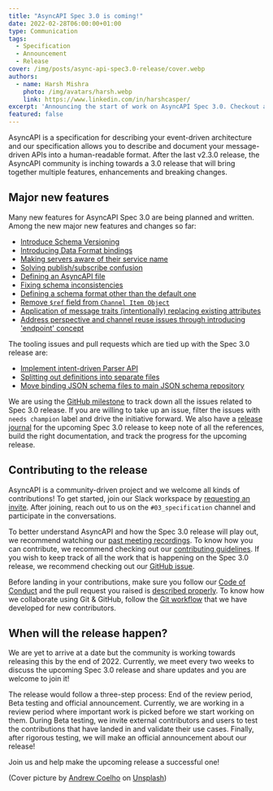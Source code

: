 ```yaml
---
title: "AsyncAPI Spec 3.0 is coming!"
date: 2022-02-28T06:00:00+01:00
type: Communication
tags:
  - Specification
  - Announcement
  - Release
cover: /img/posts/async-api-spec3.0-release/cover.webp
authors:
  - name: Harsh Mishra
    photo: /img/avatars/harsh.webp
    link: https://www.linkedin.com/in/harshcasper/
excerpt: 'Announcing the start of work on AsyncAPI Spec 3.0. Checkout all the major new features coming to AsyncAPI and how you can get involved!'
featured: false
---
```


AsyncAPI is a specification for describing your event-driven architecture and our specification allows you to describe and document your message-driven APIs into a human-readable format. After the last v2.3.0 release, the AsyncAPI community is inching towards a 3.0 release that will bring together multiple features, enhancements and breaking changes.

## Major new features

Many new features for AsyncAPI Spec 3.0 are being planned and written. Among the new major new features and changes so far:

-   [Introduce Schema Versioning](https://github.com/asyncapi/spec/issues/697)
-   [Introducing Data Format bindings](https://github.com/asyncapi/spec/issues/694)
-   [Making servers aware of their service name](https://github.com/asyncapi/spec/issues/654)
-   [Solving publish/subscribe confusion](https://github.com/asyncapi/spec/issues/618) 
-   [Defining an AsyncAPI file](https://github.com/asyncapi/spec/issues/628) 
-   [Fixing schema inconsistencies](https://github.com/asyncapi/spec/issues/583)
-   [Defining a schema format other than the default one](https://github.com/asyncapi/spec/issues/622)
-   [Remove `$ref` field from `Channel Item Object`](https://github.com/asyncapi/spec/issues/699) 
-   [Application of message traits (intentionally) replacing existing attributes](https://github.com/asyncapi/spec/issues/505)
-   [Address perspective and channel reuse issues through introducing 'endpoint' concept](https://github.com/asyncapi/spec/issues/599)

The tooling issues and pull requests which are tied up with the Spec 3.0 release are:

-   [Implement intent-driven Parser API](https://github.com/asyncapi/parser-js/issues/401)
-   [Splitting out definitions into separate files](https://github.com/asyncapi/spec-json-schemas/issues/127)
-   [Move binding JSON schema files to main JSON schema repository](https://github.com/asyncapi/bindings/issues/113)

We are using the [GitHub milestone](https://github.com/asyncapi/spec/milestone/18) to track down all the issues related to Spec 3.0 release. If you are willing to take up an issue, filter the issues with `needs champion` label and drive the initiative forward. We also have a [release journal](https://github.com/asyncapi/community/issues/163) for the upcoming Spec 3.0 release to keep note of all the references, build the right documentation, and track the progress for the upcoming release.

## Contributing to the release

AsyncAPI is a community-driven project and we welcome all kinds of contributions! To get started, join our Slack workspace by [requesting an invite](http://asyncapi.com/slack-invite). After joining, reach out to us on the `#03_specification` channel and participate in the conversations.

To better understand AsyncAPI and how the Spec 3.0 release will play out, we recommend watching our [past meeting recordings](https://www.youtube.com/watch?v=CLNgLB4-UnA&list=PLbi1gRlP7pihClJY-kXuTRRJ8n1awb0VV). To know how you can contribute, we recommend checking out our [contributing guidelines](https://github.com/asyncapi/spec/blob/master/CONTRIBUTING.md). If you wish to keep track of all the work that is happening on the Spec 3.0 release, we recommend checking out our [GitHub issue](https://github.com/asyncapi/spec/issues/691).

Before landing in your contributions, make sure you follow our [Code of Conduct](https://github.com/asyncapi/.github/blob/master/CODE_OF_CONDUCT.md) and the pull request you raised is [described properly](https://github.com/asyncapi/.github/blob/master/CONTRIBUTING.md#conventional-commits). To know how we collaborate using Git & GitHub, follow the [Git workflow](https://github.com/asyncapi/.github/blob/master/git-workflow.md) that we have developed for new contributors.

## When will the release happen?

We are yet to arrive at a date but the community is working towards releasing this by the end of 2022. Currently, we meet every two weeks to discuss the upcoming Spec 3.0 release and share updates and you are welcome to join it!

The release would follow a three-step process: End of the review period, Beta testing and official announcement. Currently, we are working in a review period where important work is picked before we start working on them. During Beta testing, we invite external contributors and users to test the contributions that have landed in and validate their use cases. Finally, after rigorous testing, we will make an official announcement about our release!

Join us and help make the upcoming release a successful one!

(Cover picture by [Andrew Coelho](https://unsplash.com/@andrewcoelho) on [Unsplash](https://unsplash.com/))
